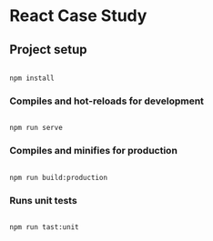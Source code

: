 # React Case Study

  

## Project setup

```

npm install

```

  

### Compiles and hot-reloads for development

```

npm run serve

```

  

### Compiles and minifies for production

```

npm run build:production

```

### Runs unit tests

```

npm run tast:unit

```
